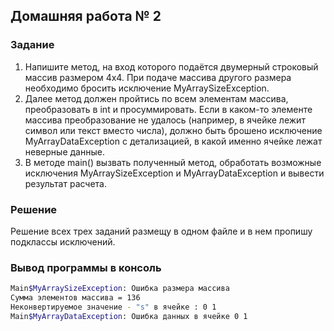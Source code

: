 ## Домашняя работа № 2

### Задание 
1. Напишите метод, на вход которого подаётся двумерный строковый массив размером 4х4. При подаче массива другого размера
необходимо бросить исключение MyArraySizeException.
2. Далее метод должен пройтись по всем элементам массива, преобразовать в int и просуммировать. Если в каком-то элементе
массива преобразование не удалось (например, в ячейке лежит символ или текст вместо числа), должно быть брошено 
исключение MyArrayDataException с детализацией, в какой именно ячейке лежат неверные данные.
3. В методе main() вызвать полученный метод, обработать возможные исключения MyArraySizeException и MyArrayDataException 
и вывести результат расчета.

### Решение 
Решение всех трех заданий размещу в одном файле и в нем пропишу подклассы исключений. 

### Вывод программы в консоль
```bash
Main$MyArraySizeException: Ошибка размера массива
Сумма элементов массива = 136
Неконвертируемое значение - "s" в ячейке : 0 1
Main$MyArrayDataException: Ошибка данных в ячейке 0 1
```
